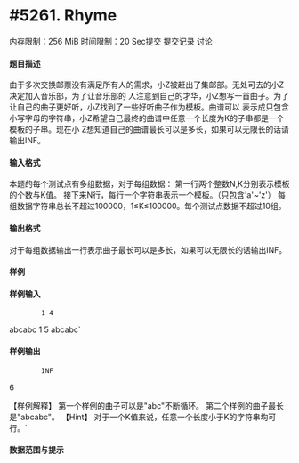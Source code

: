 
# #5261. Rhyme
内存限制：256 MiB 时间限制：20 Sec提交 提交记录 讨论
#### 题目描述
由于多次交换邮票没有满足所有人的需求，小Z被赶出了集邮部。无处可去的小Z决定加入音乐部，为了让音乐部的
人注意到自己的才华，小Z想写一首曲子。为了让自己的曲子更好听，小Z找到了一些好听曲子作为模板。曲谱可以
表示成只包含小写字母的字符串，小Z希望自己最终的曲谱中任意一个长度为K的子串都是一个模板的子串。现在小
Z想知道自己的曲谱最长可以是多长，如果可以无限长的话请输出INF。

#### 输入格式
本题的每个测试点有多组数据，对于每组数据：
第一行两个整数N,K分别表示模板的个数与K值。
接下来N行，每行一个字符串表示一个模板。（只包含'a'~'z'）
每组数据字符串总长不超过100000，1≤K≤100000。每个测试点数据不超过10组。

#### 输出格式
对于每组数据输出一行表示曲子最长可以是多长，如果可以无限长的话输出INF。

#### 样例

#### 样例输入

			1 4
abcabc
1 5
abcabc`
#### 样例输出

			INF
6

【样例解释】
第一个样例的曲子可以是"abc"不断循环。
第二个样例的曲子最长是"abcabc"。
【Hint】
对于一个K值来说，任意一个长度小于K的字符串均可行。`
#### 数据范围与提示

